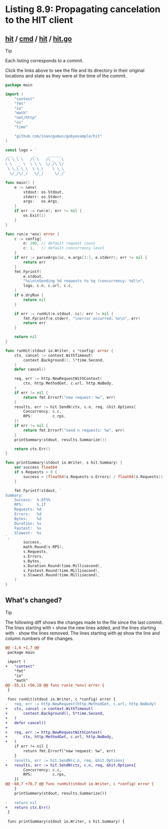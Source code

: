 # Listing 8.9: Propagating cancelation to the HIT client

## [hit](https://github.com/inancgumus/gobyexample/blob/baf8f9130f30d315ec5fc4ddc068f4f94231371b/hit) / [cmd](https://github.com/inancgumus/gobyexample/blob/baf8f9130f30d315ec5fc4ddc068f4f94231371b/hit/cmd) / [hit](https://github.com/inancgumus/gobyexample/blob/baf8f9130f30d315ec5fc4ddc068f4f94231371b/hit/cmd/hit) / [hit.go](https://github.com/inancgumus/gobyexample/blob/baf8f9130f30d315ec5fc4ddc068f4f94231371b/hit/cmd/hit/hit.go)

> [!TIP]
> Each listing corresponds to a commit.
>
> Click the links above to see the file and its directory in their original locations and state as they were at the time of the commit.

```go
package main

import (
	"context"
	"fmt"
	"io"
	"math"
	"net/http"
	"os"
	"time"

	"github.com/inancgumus/gobyexample/hit"
)

const logo = `
 __  __     __     ______
/\ \_\ \   /\ \   /\__  _\
\ \  __ \  \ \ \  \/_/\ \/
 \ \_\ \_\  \ \_\    \ \_\
  \/_/\/_/   \/_/     \/_/`

func main() {
	e := &env{
		stdout: os.Stdout,
		stderr: os.Stderr,
		args:   os.Args,
	}
	if err := run(e); err != nil {
		os.Exit(1)
	}
}

func run(e *env) error {
	c := config{
		n: 100, // default request count
		c: 1,   // default concurrency level
	}
	if err := parseArgs(&c, e.args[1:], e.stderr); err != nil {
		return err
	}
	fmt.Fprintf(
		e.stdout,
		"%s\n\nSending %d requests to %q (concurrency: %d)\n",
		logo, c.n, c.url, c.c,
	)
	if e.dryRun {
		return nil
	}

	if err := runHit(e.stdout, &c); err != nil {
		fmt.Fprintf(e.stderr, "\nerror occurred: %v\n", err)
		return err
	}

	return nil
}

func runHit(stdout io.Writer, c *config) error {
	ctx, cancel := context.WithTimeout(
		context.Background(), 5*time.Second,
	)
	defer cancel()

	req, err := http.NewRequestWithContext(
		ctx, http.MethodGet, c.url, http.NoBody,
	)
	if err != nil {
		return fmt.Errorf("new request: %w", err)
	}
	results, err := hit.SendN(ctx, c.n, req, &hit.Options{
		Concurrency: c.c,
		RPS:         c.rps,
	})
	if err != nil {
		return fmt.Errorf("send n requests: %w", err)
	}
	printSummary(stdout, results.Summarize())

	return ctx.Err()
}

func printSummary(stdout io.Writer, s hit.Summary) {
	var success float64
	if s.Requests > 0 {
		success = (float64(s.Requests-s.Errors) / float64(s.Requests)) * 100
	}

	fmt.Fprintf(stdout, `
Summary:
    Success:  %.0f%%
    RPS:      %.1f
    Requests: %d
    Errors:   %d
    Bytes:    %d
    Duration: %s
    Fastest:  %s
    Slowest:  %s
`,
		success,
		math.Round(s.RPS),
		s.Requests,
		s.Errors,
		s.Bytes,
		s.Duration.Round(time.Millisecond),
		s.Fastest.Round(time.Millisecond),
		s.Slowest.Round(time.Millisecond),
	)
}
```

## What's changed?

> [!TIP]
> The following diff shows the changes made to the file since the last commit.
> The lines starting with `+` show the new lines added, and the lines starting with `-` show the lines removed.
> The lines starting with `@@` show the line and column numbers of the changes.

```diff
@@ -1,6 +1,7 @@
 package main
 
 import (
+	"context"
 	"fmt"
 	"io"
 	"math"
@@ -55,11 +56,18 @@ func run(e *env) error {
 }
 
 func runHit(stdout io.Writer, c *config) error {
-	req, err := http.NewRequest(http.MethodGet, c.url, http.NoBody)
+	ctx, cancel := context.WithTimeout(
+		context.Background(), 5*time.Second,
+	)
+	defer cancel()
+
+	req, err := http.NewRequestWithContext(
+		ctx, http.MethodGet, c.url, http.NoBody,
+	)
 	if err != nil {
 		return fmt.Errorf("new request: %w", err)
 	}
-	results, err := hit.SendN(c.n, req, &hit.Options{
+	results, err := hit.SendN(ctx, c.n, req, &hit.Options{
 		Concurrency: c.c,
 		RPS:         c.rps,
 	})
@@ -68,7 +76,7 @@ func runHit(stdout io.Writer, c *config) error {
 	}
 	printSummary(stdout, results.Summarize())
 
-	return nil
+	return ctx.Err()
 }
 
 func printSummary(stdout io.Writer, s hit.Summary) {
```

